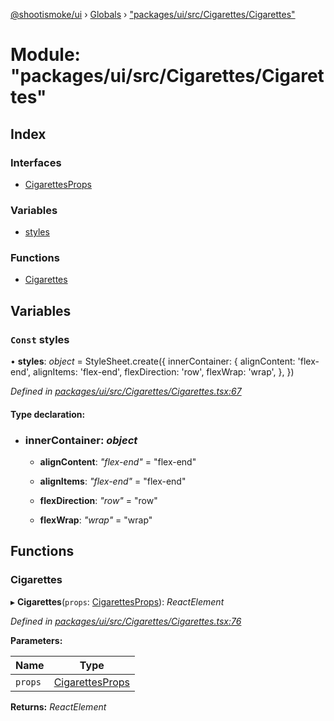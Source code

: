 [@shootismoke/ui](../README.md) › [Globals](../globals.md) › ["packages/ui/src/Cigarettes/Cigarettes"](_packages_ui_src_cigarettes_cigarettes_.md)

# Module: "packages/ui/src/Cigarettes/Cigarettes"

## Index

### Interfaces

* [CigarettesProps](../interfaces/_packages_ui_src_cigarettes_cigarettes_.cigarettesprops.md)

### Variables

* [styles](_packages_ui_src_cigarettes_cigarettes_.md#const-styles)

### Functions

* [Cigarettes](_packages_ui_src_cigarettes_cigarettes_.md#cigarettes)

## Variables

### `Const` styles

• **styles**: *object* = StyleSheet.create({
	innerContainer: {
		alignContent: 'flex-end',
		alignItems: 'flex-end',
		flexDirection: 'row',
		flexWrap: 'wrap',
	},
})

*Defined in [packages/ui/src/Cigarettes/Cigarettes.tsx:67](https://github.com/shootismoke/common/blob/c0e7829/packages/ui/src/Cigarettes/Cigarettes.tsx#L67)*

#### Type declaration:

* ### **innerContainer**: *object*

  * **alignContent**: *"flex-end"* = "flex-end"

  * **alignItems**: *"flex-end"* = "flex-end"

  * **flexDirection**: *"row"* = "row"

  * **flexWrap**: *"wrap"* = "wrap"

## Functions

###  Cigarettes

▸ **Cigarettes**(`props`: [CigarettesProps](../interfaces/_packages_ui_src_cigarettes_cigarettes_.cigarettesprops.md)): *ReactElement*

*Defined in [packages/ui/src/Cigarettes/Cigarettes.tsx:76](https://github.com/shootismoke/common/blob/c0e7829/packages/ui/src/Cigarettes/Cigarettes.tsx#L76)*

**Parameters:**

Name | Type |
------ | ------ |
`props` | [CigarettesProps](../interfaces/_packages_ui_src_cigarettes_cigarettes_.cigarettesprops.md) |

**Returns:** *ReactElement*
